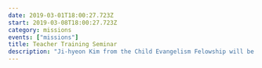 ```yaml
---
date: 2019-03-01T18:00:27.723Z
start: 2019-03-08T18:00:27.723Z
category: missions
events: ["missions"]
title: Teacher Training Seminar
description: "Ji-hyeon Kim from the Child Evangelism Felowship will be conducting training sessions for all Sunday School teachers, parents, assistant teachers, and volunteers for the Navajo missions. We hope you will pray and participate. The schedule is Fri, Mar 8, 7-9pm; Sat, Mar 9, 3-5pm; Sun, Mar 10, 1-3pm."
---
```

